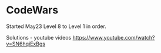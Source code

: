 # CodeWars

Started May23  Level 8 to Level 1 in order.



Solutions - youtube videos
https://www.youtube.com/watch?v=SN6hqiExBgs












